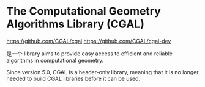 # The Computational Geometry Algorithms Library (CGAL)

https://github.com/CGAL/cgal
https://github.com/CGAL/cgal-dev

是一个 library aims to provide easy access to efficient and reliable algorithms in computational geometry.

Since version 5.0, CGAL is a header-only library, meaning that it is no longer needed to build CGAL libraries before it can be used.


